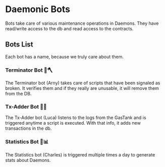 # Daemonic Bots

Bots take care of various maintenance operations in Daemons.
They have read/write access to the db and read access to the contracts.

## Bots List

Each bot has a name, because we truly care about them.

### Terminator Bot 🤖🪓

The Terminator bot (Arny) takes care of scripts that have been signaled as broken.
It verifies them and if they really are unusable, it will remove them from the DB.

### Tx-Adder Bot 🤖🔌

The Tx-Adder bot (Luca) listens to the logs from the GasTank and is triggered anytime
a script is executed. With that info, it adds new transactions in the db.

### Statistics Bot 🤖📊

The Statistics bot (Charles) is triggered multiple times a day to generate stats
about Daemons.
